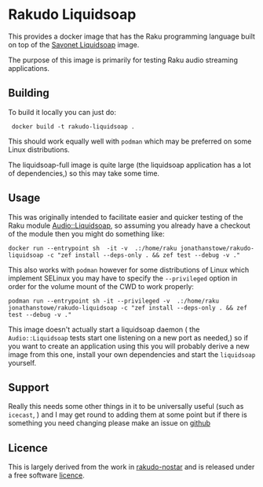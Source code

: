 # Rakudo Liquidsoap

This provides a docker image that has the Raku programming language built on top of the [Savonet Liquidsoap](https://hub.docker.com/r/savonet/liquidsoap-full) image.

The purpose of this image is primarily for testing Raku audio streaming applications.

## Building

To build it locally you can just do:

     docker build -t rakudo-liquidsoap .

This should work equally well with `podman` which may be preferred on some Linux distributions.

The liquidsoap-full image is quite large (the liquidsoap application has a lot of dependencies,) so this may take some time.

## Usage

This was originally intended to facilitate easier and quicker testing of
the Raku module [Audio::Liquidsoap](https://github.com/jonathanstowe/Audio-Liquidsoap/), so assuming you already have a checkout of the module then you might do something like:

    docker run --entrypoint sh  -it -v  .:/home/raku jonathanstowe/rakudo-liquidsoap -c "zef install --deps-only . && zef test --debug -v ."

This also works with `podman` however for some distributions of Linux which implement SELinux you may have to specify the `--privileged` option in order for the volume mount of the CWD to work properly:

    podman run --entrypoint sh -it --privileged -v  .:/home/raku jonathanstowe/rakudo-liquidsoap -c "zef install --deps-only . && zef test --debug -v ."

This image doesn't actually start a liquidsoap daemon ( the `Audio::Liquidsoap` tests start one listening on a new port as needed,) so if you want to create an application using this you will probably derive a new image from this one, install your own dependencies and start the `liquidsoap` yourself.

## Support

Really this needs some other things in it to be universally useful (such as `icecast`, ) and I may get round to adding them at some point but if there is something you need changing please make an issue on [github](https://github.com/jonathanstowe/rakudo-liquidsoap/issues)

## Licence

This is largely derived from the work in [rakudo-nostar](https://github.com/JJ/rakudo-nostar) and is released under a free software [licence](LICENCE).



